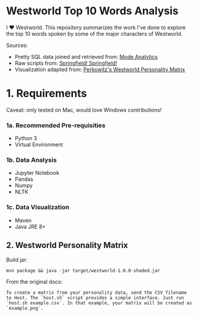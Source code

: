 # Westworld Top 10 Words Analysis
I :heart: Westworld. This repository summarizes the work I've done to explore the top 10 words spoken by some of the major characters of Westworld.

Sources:

* Pretty SQL data joined and retrieved from: [Mode Analytics](https://modeanalytics.com/modeanalytics/tables/westworld_episodes/?utm_medium=microsite&utm_source=westworlddata)
* Raw scripts from: [Springfield! Springfield!](https://www.springfieldspringfield.co.uk/)
* Visualization adapted from: [Perkowitz's Westworld Personality Matrix](https://github.com/perkowitz/westworld-personality)

# 1. Requirements
Caveat: only tested on Mac, would love Windows contributions!

### 1a. Recommended Pre-requisities
* Python 3
* Virtual Environment

### 1b. Data Analysis
* Jupyter Notebook
* Pandas
* Numpy
* NLTK

### 1c. Data Visualization
* Maven
* Java JRE 8+

## 2. Westworld Personality Matrix

Build jar:

`mvn package && java -jar target/westworld-1.0.0-shaded.jar`

From the original docs:

``` To create a matrix from your personality data, send the CSV filename to Host. The `host.sh` script
provides a simple interface. Just run `host.sh example.csv`. In that example, your matrix will be created as `example.png`. ```
